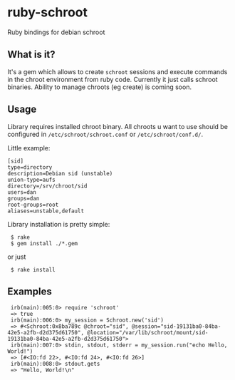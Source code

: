 ruby-schroot
============

Ruby bindings for debian schroot

What is it?
--------
It's a gem which allows to create `schroot` sessions and execute commands in the chroot environment from ruby code.
Currently it just calls schroot binaries.
Ability to manage chroots (eg create) is coming soon.

Usage
-------
Library requires installed chroot binary. All chroots u want to use should be configured in `/etc/schroot/schroot.conf` or `/etc/schroot/conf.d/`.

Little example:

    [sid]
    type=directory
    description=Debian sid (unstable)
    union-type=aufs
    directory=/srv/chroot/sid
    users=dan
    groups=dan
    root-groups=root
    aliases=unstable,default

Library installation is pretty simple:

     $ rake
     $ gem install ./*.gem
     
or just

     $ rake install
     
Examples
------
     
     irb(main):005:0> require 'schroot'
     => true
     irb(main):006:0> my_session = Schroot.new('sid')
     => #<Schroot:0x8ba789c @chroot="sid", @session="sid-19131ba0-84ba-42e5-a2fb-d2d375d61750", @location="/var/lib/schroot/mount/sid-19131ba0-84ba-42e5-a2fb-d2d375d61750">
     irb(main):007:0> stdin, stdout, stderr = my_session.run("echo Hello, World!")
     => [#<IO:fd 22>, #<IO:fd 24>, #<IO:fd 26>]
     irb(main):008:0> stdout.gets
     => "Hello, World!\n"

